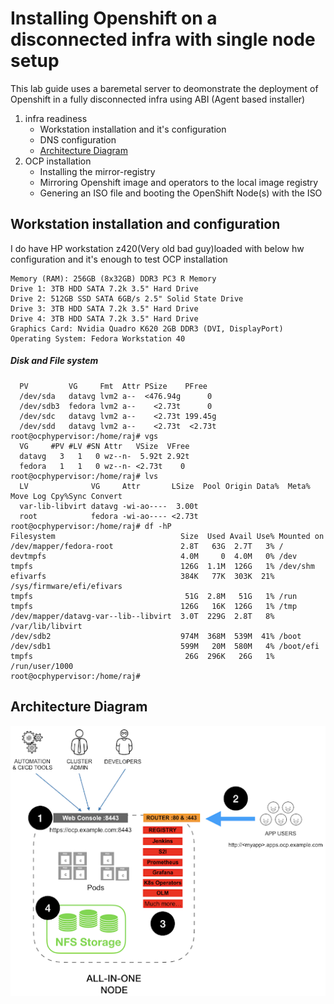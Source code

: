 # Installing Openshift on a disconnected infra with single node setup

This lab guide uses a baremetal server to deomonstrate the deployment of Openshift in a fully disconnected infra using ABI (Agent based installer)

1) infra readiness
    * Workstation installation and it's configuration
    * DNS configuration
    * [Architecture Diagram](#architecture-diagram)
2) OCP installation
    * Installing the mirror-registry
    * Mirroring Openshift image and operators to the local image registry
    * Genering an ISO file and booting the OpenShift Node(s) with the ISO

## Workstation installation and configuration

I do have HP workstation z420(Very old bad guy)loaded with below hw configuration and it's enough to test OCP installation

```Processors: 2x (3.00 GHz) 10-Core Intel Xeon E5-2690V2 Processors [multi threading enabled, so total 40 vcps]
Memory (RAM): 256GB (8x32GB) DDR3 PC3 R Memory
Drive 1: 3TB HDD SATA 7.2k 3.5" Hard Drive
Drive 2: 512GB SSD SATA 6GB/s 2.5" Solid State Drive 
Drive 3: 3TB HDD SATA 7.2k 3.5" Hard Drive
Drive 4: 3TB HDD SATA 7.2k 3.5" Hard Drive
Graphics Card: Nvidia Quadro K620 2GB DDR3 (DVI, DisplayPort)
Operating System: Fedora Workstation 40
```

##### Disk and File system 

```root@ocphypervisor:/home/raj# pvs
  PV         VG     Fmt  Attr PSize    PFree  
  /dev/sda   datavg lvm2 a--  <476.94g      0 
  /dev/sdb3  fedora lvm2 a--    <2.73t      0 
  /dev/sdc   datavg lvm2 a--    <2.73t 199.45g
  /dev/sdd   datavg lvm2 a--    <2.73t  <2.73t
root@ocphypervisor:/home/raj# vgs
  VG     #PV #LV #SN Attr   VSize  VFree
  datavg   3   1   0 wz--n-  5.92t 2.92t
  fedora   1   1   0 wz--n- <2.73t    0 
root@ocphypervisor:/home/raj# lvs
  LV              VG     Attr       LSize  Pool Origin Data%  Meta%  Move Log Cpy%Sync Convert
  var-lib-libvirt datavg -wi-ao----  3.00t                                                    
  root            fedora -wi-ao---- <2.73t                                                    
root@ocphypervisor:/home/raj# df -hP
Filesystem                            Size  Used Avail Use% Mounted on
/dev/mapper/fedora-root               2.8T   63G  2.7T   3% /
devtmpfs                              4.0M     0  4.0M   0% /dev
tmpfs                                 126G  1.1M  126G   1% /dev/shm
efivarfs                              384K   77K  303K  21% /sys/firmware/efi/efivars
tmpfs                                  51G  2.8M   51G   1% /run
tmpfs                                 126G   16K  126G   1% /tmp
/dev/mapper/datavg-var--lib--libvirt  3.0T  229G  2.8T   8% /var/lib/libvirt
/dev/sdb2                             974M  368M  539M  41% /boot
/dev/sdb1                             599M   20M  580M   4% /boot/efi
tmpfs                                  26G  296K   26G   1% /run/user/1000
root@ocphypervisor:/home/raj#
```
## Architecture Diagram

![Architecture Diagram](/images/allinone.png)


